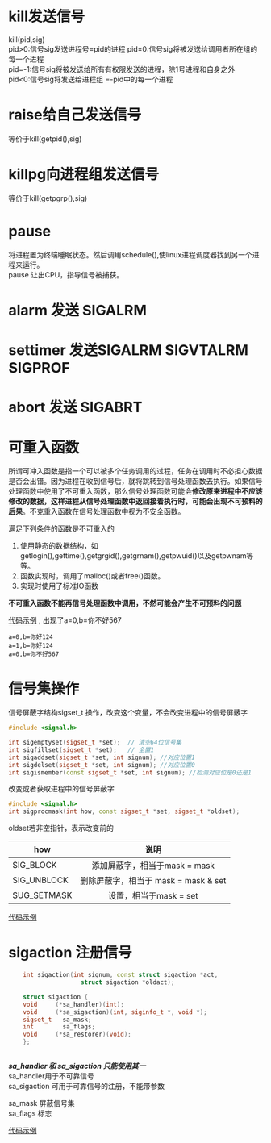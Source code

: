 # kill发送信号  
kill(pid,sig)  
pid>0:信号sig发送进程号=pid的进程
pid=0:信号sig将被发送给调用者所在组的每一个进程   
pid=-1:信号sig将被发送给所有有权限发送的进程，除1号进程和自身之外  
pid<0:信号sig将发送给进程组 =-pid中的每一个进程

# raise给自己发送信号  
等价于kill(getpid(),sig)

# killpg向进程组发送信号
等价于kill(getpgrp(),sig)

# pause
将进程置为终端睡眠状态。然后调用schedule(),使linux进程调度器找到另一个进程来运行。  
pause 让出CPU，指导信号被捕获。

# alarm 发送 SIGALRM


# settimer 发送SIGALRM SIGVTALRM SIGPROF

# abort 发送 SIGABRT

# 可重入函数
所谓可冲入函数是指一个可以被多个任务调用的过程，任务在调用时不必担心数据是否会出错。因为进程在收到信号后，就将跳转到信号处理函数去执行。如果信号处理函数中使用了不可重入函数，那么信号处理函数可能会**修改原来进程中不应该修改的数据，这样进程从信号处理函数中返回接着执行时，可能会出现不可预料的后果**。不克重入函数在信号处理函数中视为不安全函数。  

满足下列条件的函数是不可重入的   
1. 使用静态的数据结构，如getlogin(),gettime(),getgrgid(),getgrnam(),getpwuid()以及getpwnam等等。
2. 函数实现时，调用了malloc()或者free()函数。
3. 实现时使用了标准IO函数

**不可重入函数不能再信号处理函数中调用，不然可能会产生不可预料的问题**

 [代码示例](reentryfunc.cpp) , 出现了a=0,b=你不好567

```
a=0,b=你好124
a=1,b=你好124
a=0,b=你不好567
```


# 信号集操作

信号屏蔽字结构sigset_t 操作，改变这个变量，不会改变进程中的信号屏蔽字   
``` CPP
#include <signal.h>

int sigemptyset(sigset_t *set);  // 清空64位信号集
int sigfillset(sigset_t *set);   // 全置1
int sigaddset(sigset_t *set, int signum); //对应位置1
int sigdelset(sigset_t *set, int signum); //对应位置0
int sigismember(const sigset_t *set, int signum); //检测对应位是0还是1
```

改变或者获取进程中的信号屏蔽字

``` CPP
#include <signal.h>
int sigprocmask(int how, const sigset_t *set, sigset_t *oldset);
```
oldset若非空指针，表示改变前的

| how           | 说明           |
| ------------- |:-------------:|
| SIG_BLOCK     | 添加屏蔽字，相当于mask = mask | set |
| SIG_UNBLOCK   | 删除屏蔽字，相当于 mask = mask & set    |  
| SUG_SETMASK   | 设置，相当于mask = set      |  


 [代码示例](sigpending.cpp)

 # sigaction 注册信号
```CPP
    int sigaction(int signum, const struct sigaction *act,
                    struct sigaction *oldact);

    struct sigaction {
    void     (*sa_handler)(int);
    void     (*sa_sigaction)(int, siginfo_t *, void *);
    sigset_t   sa_mask;
    int        sa_flags;
    void     (*sa_restorer)(void);
    };
                
```

***sa_handler 和 sa_sigaction 只能使用其一***  
sa_handler用于不可靠信号  
sa_sigaction 可用于可靠信号的注册，不能带参数

sa_mask 屏蔽信号集   
sa_flags 标志

 [代码示例](sigaction.cpp)
